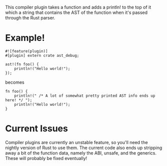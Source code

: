 This compiler plugin takes a function and adds a println! to the top of it
which a string that contains the AST of the function when it's passed through
the Rust parser.

# Example!

```
#![feature(plugin)]
#[plugin] extern crate ast_debug;

ast!(fn foo() {
	println!("Hello world!");
});

```

becomes

```
fn foo() {
	println!(" /* A lot of somewhat pretty printed AST info ends up here! */ ");
	println!("Hello world!");
}
```

# Current Issues
Compiler plugins are currently an unstable feature, so you'll need the nightly
version of Rust to use them. The current code also ends up stripping away a
bit of the function data, namely the ABI, unsafe, and the generics. These will
probably be fixed eventually!
